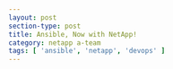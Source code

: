 ```yaml
---
layout: post
section-type: post
title: Ansible, Now with NetApp!
category: netapp a-team
tags: [ 'ansible', 'netapp', 'devops' ]
---
```

